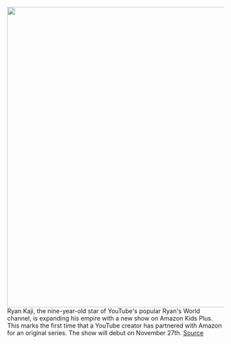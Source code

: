 <img src='https://cdn.vox-cdn.com/thumbor/cuFC6rwz_iazD3ASFxu8RhifTuU=/0x0:692x384/1200x800/filters:focal(291x137:401x247)/cdn.vox-cdn.com/uploads/chorus_image/image/67817242/image002__6_.0.jpg' width='700px' /><br/>
Ryan Kaji, the nine-year-old star of YouTube's popular Ryan's World channel, is expanding his empire with a new show on Amazon Kids Plus. This marks the first time that a YouTube creator has partnered with Amazon for an original series. The show will debut on November 27th.
<a href='https://www.theverge.com/2020/11/19/21575169/youtube-ryan-world-amazon-show-animated-nickelodeon-ott-streaming'> Source <a/>